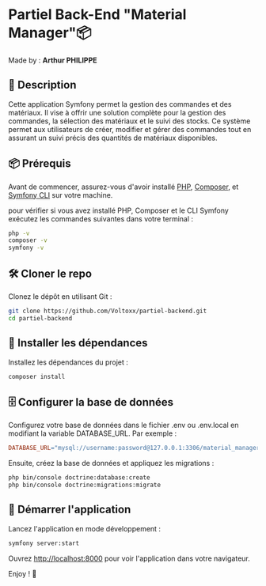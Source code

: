 # Partiel Back-End "Material Manager"📦

Made by : **Arthur PHILIPPE**

## 📇 Description

Cette application Symfony permet la gestion des commandes et des matériaux. Il vise à offrir une solution complète pour la gestion des commandes, la sélection des matériaux et le suivi des stocks. Ce système permet aux utilisateurs de créer, modifier et gérer des commandes tout en assurant un suivi précis des quantités de matériaux disponibles.

## 📦 Prérequis

Avant de commencer, assurez-vous d'avoir installé [PHP](https://www.php.net/), [Composer](https://getcomposer.org/), et [Symfony CLI](https://symfony.com/download) sur votre machine.

pour vérifier si vous avez installé PHP, Composer et le CLI Symfony exécutez les commandes suivantes dans votre terminal :

```bash
php -v
composer -v
symfony -v
```

## 🛠️ Cloner le repo

Clonez le dépôt en utilisant Git :

```bash
git clone https://github.com/Voltoxx/partiel-backend.git
cd partiel-backend
```

## 🚀 Installer les dépendances

Installez les dépendances du projet :

```bash
composer install
```

## 🗄️ Configurer la base de données
Configurez votre base de données dans le fichier .env ou .env.local en modifiant la variable DATABASE_URL. Par exemple :

```makefile
DATABASE_URL="mysql://username:password@127.0.0.1:3306/material_manager"
```

Ensuite, créez la base de données et appliquez les migrations :

```bash 
php bin/console doctrine:database:create
php bin/console doctrine:migrations:migrate
```

## 🔨 Démarrer l'application
Lancez l'application en mode développement :

```bash 
symfony server:start
```

Ouvrez [http://localhost:8000](http://localhost:8000) pour voir l'application dans votre navigateur.

Enjoy ! 🎉
